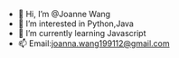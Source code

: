 - 👋 Hi, I’m @Joanne Wang
- 👀 I’m interested in Python,Java
- 🌱 I’m currently learning Javascript
- 📫 Email:joanna.wang199112@gmail.com

<!---
Joannawang1991/Joannawang1991 is a ✨ special ✨ repository because its `README.md` (this file) appears on your GitHub profile.
You can click the Preview link to take a look at your changes.
--->
